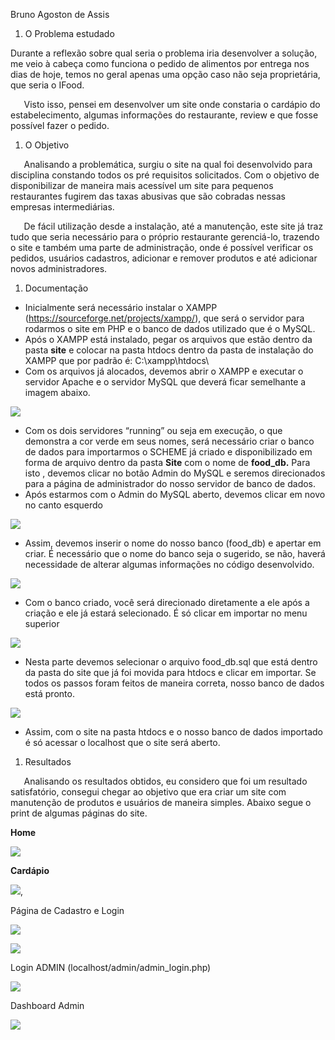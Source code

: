 
Bruno Agoston de Assis



1. O Problema estudado

Durante a reflexão sobre qual seria o problema iria desenvolver a solução, me veio à cabeça como funciona o pedido de alimentos por entrega nos dias de hoje, temos no geral apenas uma opção caso não seja proprietária, que seria o IFood.

`	`Visto isso, pensei em desenvolver um site onde constaria o cardápio do estabelecimento, algumas informações do restaurante, review e que fosse possível fazer o pedido.



1. O Objetivo

`	`Analisando a problemática,  surgiu o site na qual foi desenvolvido para disciplina constando todos os pré requisitos solicitados. Com o objetivo de disponibilizar de maneira mais acessível um site para pequenos restaurantes fugirem das taxas abusivas que são cobradas nessas empresas intermediárias.

`	`De fácil utilização desde a instalação, até a manutenção, este site já traz tudo que seria necessário para o próprio restaurante gerenciá-lo, trazendo o site e também uma parte de administração, onde é possível verificar os pedidos, usuários cadastros, adicionar e remover produtos e até adicionar novos administradores.



1. Documentação

- Inicialmente será necessário instalar o XAMPP (<https://sourceforge.net/projects/xampp/>), que será o servidor para rodarmos o site em PHP e o banco de dados utilizado que é o MySQL.
- Após o XAMPP está instalado, pegar os arquivos que estão dentro da pasta **site** e colocar na pasta htdocs dentro da pasta de instalação do XAMPP que por padrão é: C:\xampp\htdocs\
- Com os arquivos já alocados, devemos abrir o XAMPP e executar o servidor Apache e o servidor MySQL que deverá ficar semelhante a imagem abaixo.





![](Aspose.Words.cc51b3e6-e3e2-49b8-88cc-41da08b2b795.001.png)

- Com os dois servidores “running” ou seja em execução, o que demonstra a cor verde em seus nomes, será necessário criar o banco de dados para importarmos o SCHEME já criado e disponibilizado em forma de arquivo dentro da pasta **Site** com o nome de **food\_db.** Para isto , devemos clicar no botão Admin do MySQL e seremos direcionados para a página de administrador do nosso servidor de banco de dados.
- Após estarmos com o Admin do MySQL aberto, devemos clicar em novo no canto esquerdo

![](Aspose.Words.cc51b3e6-e3e2-49b8-88cc-41da08b2b795.002.png)
















- Assim, devemos inserir o nome do nosso banco (food\_db) e apertar em criar. É necessário que o nome do banco seja o sugerido, se não, haverá necessidade de alterar algumas informações no código desenvolvido.

![](Aspose.Words.cc51b3e6-e3e2-49b8-88cc-41da08b2b795.003.png)

- Com o banco criado, você será direcionado diretamente a ele após a criação e ele já estará selecionado. É só clicar em importar no menu superior 

![](Aspose.Words.cc51b3e6-e3e2-49b8-88cc-41da08b2b795.004.png)

- Nesta parte devemos selecionar o arquivo food\_db.sql que está dentro da pasta do site que já foi movida para htdocs e clicar em importar. Se todos os passos foram feitos de maneira correta, nosso banco de dados está pronto.










![](Aspose.Words.cc51b3e6-e3e2-49b8-88cc-41da08b2b795.005.png)




























- Assim, com o site na pasta htdocs e o nosso banco de dados importado é só acessar o localhost que o site será aberto.


1. Resultados

`	`Analisando os resultados obtidos, eu considero que foi um resultado satisfatório, consegui chegar ao objetivo que era criar um site com manutenção de produtos e usuários de maneira simples. Abaixo segue o print de algumas páginas do site.







**Home**

![](Aspose.Words.cc51b3e6-e3e2-49b8-88cc-41da08b2b795.006.png)

**Cardápio**

![](Aspose.Words.cc51b3e6-e3e2-49b8-88cc-41da08b2b795.007.png),

Página de Cadastro e Login

![](Aspose.Words.cc51b3e6-e3e2-49b8-88cc-41da08b2b795.008.png)

![](Aspose.Words.cc51b3e6-e3e2-49b8-88cc-41da08b2b795.009.png)

Login ADMIN (localhost/admin/admin\_login.php)

![](Aspose.Words.cc51b3e6-e3e2-49b8-88cc-41da08b2b795.010.png)

Dashboard Admin

![](Aspose.Words.cc51b3e6-e3e2-49b8-88cc-41da08b2b795.011.png)


